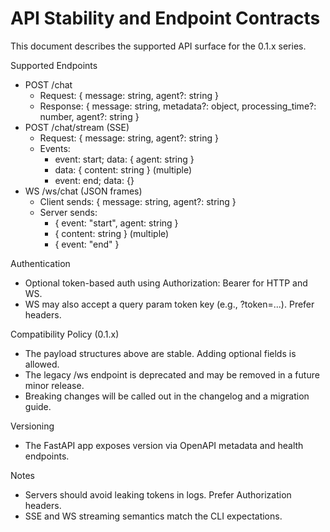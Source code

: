 # API Stability and Endpoint Contracts

This document describes the supported API surface for the 0.1.x series.

Supported Endpoints
- POST /chat
  - Request: { message: string, agent?: string }
  - Response: { message: string, metadata?: object, processing_time?: number, agent?: string }
- POST /chat/stream (SSE)
  - Request: { message: string, agent?: string }
  - Events:
    - event: start; data: { agent: string }
    - data: { content: string } (multiple)
    - event: end; data: {}
- WS /ws/chat (JSON frames)
  - Client sends: { message: string, agent?: string }
  - Server sends:
    - { event: "start", agent: string }
    - { content: string } (multiple)
    - { event: "end" }

Authentication
- Optional token-based auth using Authorization: Bearer <token> for HTTP and WS.
- WS may also accept a query param token key (e.g., ?token=...). Prefer headers.

Compatibility Policy (0.1.x)
- The payload structures above are stable. Adding optional fields is allowed.
- The legacy /ws endpoint is deprecated and may be removed in a future minor release.
- Breaking changes will be called out in the changelog and a migration guide.

Versioning
- The FastAPI app exposes version via OpenAPI metadata and health endpoints.

Notes
- Servers should avoid leaking tokens in logs. Prefer Authorization headers.
- SSE and WS streaming semantics match the CLI expectations.

